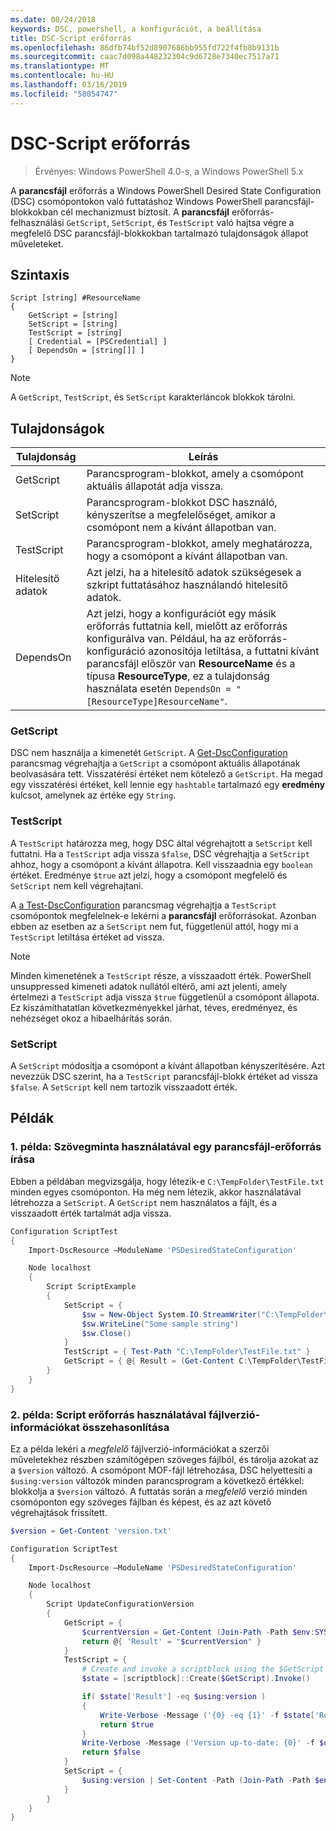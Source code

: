 ```yaml
---
ms.date: 08/24/2018
keywords: DSC, powershell, a konfigurációt, a beállítása
title: DSC-Script erőforrás
ms.openlocfilehash: 86dfb74bf52d8907686bb955fd722f4fb8b9131b
ms.sourcegitcommit: caac7d098a448232304c9d6728e7340ec7517a71
ms.translationtype: MT
ms.contentlocale: hu-HU
ms.lasthandoff: 03/16/2019
ms.locfileid: "58054747"
---
```

# <a name="dsc-script-resource"></a>DSC-Script erőforrás

> Érvényes: Windows PowerShell 4.0-s, a Windows PowerShell 5.x

A **parancsfájl** erőforrás a Windows PowerShell Desired State Configuration (DSC) csomópontokon való futtatáshoz Windows PowerShell parancsfájl-blokkokban cél mechanizmust biztosít. A **parancsfájl** erőforrás-felhasználási `GetScript`, `SetScript`, és `TestScript` való hajtsa végre a megfelelő DSC parancsfájl-blokkokban tartalmazó tulajdonságok állapot műveleteket.

## <a name="syntax"></a>Szintaxis

```
Script [string] #ResourceName
{
    GetScript = [string]
    SetScript = [string]
    TestScript = [string]
    [ Credential = [PSCredential] ]
    [ DependsOn = [string[]] ]
}
```

> [!NOTE]
> A `GetScript`, `TestScript`, és `SetScript` karakterláncok blokkok tárolni.

## <a name="properties"></a>Tulajdonságok

|Tulajdonság|Leírás|
|--------|-----------|
|GetScript|Parancsprogram-blokkot, amely a csomópont aktuális állapotát adja vissza.|
|SetScript|Parancsprogram-blokkot DSC használó, kényszerítse a megfelelőséget, amikor a csomópont nem a kívánt állapotban van.|
|TestScript|Parancsprogram-blokkot, amely meghatározza, hogy a csomópont a kívánt állapotban van.|
|Hitelesítő adatok| Azt jelzi, ha a hitelesítő adatok szükségesek a szkript futtatásához használandó hitelesítő adatok.|
|DependsOn| Azt jelzi, hogy a konfigurációt egy másik erőforrás futtatnia kell, mielőtt az erőforrás konfigurálva van. Például, ha az erőforrás-konfiguráció azonosítója letiltása, a futtatni kívánt parancsfájl először van **ResourceName** és a típusa **ResourceType**, ez a tulajdonság használata esetén `DependsOn = "[ResourceType]ResourceName"`.

### <a name="getscript"></a>GetScript

DSC nem használja a kimenetét `GetScript`. A [Get-DscConfiguration](/powershell/module/PSDesiredStateConfiguration/Get-DscConfiguration) parancsmag végrehajtja a `GetScript` a csomópont aktuális állapotának beolvasására tett. Visszatérési értéket nem kötelező a `GetScript`. Ha megad egy visszatérési értéket, kell lennie egy `hashtable` tartalmazó egy **eredmény** kulcsot, amelynek az értéke egy `String`.

### <a name="testscript"></a>TestScript

A `TestScript` határozza meg, hogy DSC által végrehajtott a `SetScript` kell futtatni. Ha a `TestScript` adja vissza `$false`, DSC végrehajtja a `SetScript` ahhoz, hogy a csomópont a kívánt állapotra. Kell visszaadnia egy `boolean` értéket. Eredménye `$true` azt jelzi, hogy a csomópont megfelelő és `SetScript` nem kell végrehajtani.

A [a Test-DscConfiguration](/powershell/module/PSDesiredStateConfiguration/Test-DscConfiguration) parancsmag végrehajtja a `TestScript` csomópontok megfelelnek-e lekérni a **parancsfájl** erőforrásokat. Azonban ebben az esetben az a `SetScript` nem fut, függetlenül attól, hogy mi a `TestScript` letiltása értéket ad vissza.

> [!NOTE]
> Minden kimenetének a `TestScript` része, a visszaadott érték. PowerShell unsuppressed kimeneti adatok nullától eltérő, ami azt jelenti, amely értelmezi a `TestScript` adja vissza `$true` függetlenül a csomópont állapota.
> Ez kiszámíthatatlan következményekkel járhat, téves, eredményez, és nehézséget okoz a hibaelhárítás során.

### <a name="setscript"></a>SetScript

A `SetScript` módosítja a csomópont a kívánt állapotban kényszerítésére. Azt nevezzük DSC szerint, ha a `TestScript` parancsfájl-blokk értéket ad vissza `$false`. A `SetScript` kell nem tartozik visszaadott érték.

## <a name="examples"></a>Példák

### <a name="example-1-write-sample-text-using-a-script-resource"></a>1. példa: Szövegminta használatával egy parancsfájl-erőforrás írása

Ebben a példában megvizsgálja, hogy létezik-e `C:\TempFolder\TestFile.txt` minden egyes csomóponton. Ha még nem létezik, akkor használatával létrehozza a `SetScript`. A `GetScript` nem használatos a fájlt, és a visszaadott érték tartalmát adja vissza.

```powershell
Configuration ScriptTest
{
    Import-DscResource –ModuleName 'PSDesiredStateConfiguration'

    Node localhost
    {
        Script ScriptExample
        {
            SetScript = {
                $sw = New-Object System.IO.StreamWriter("C:\TempFolder\TestFile.txt")
                $sw.WriteLine("Some sample string")
                $sw.Close()
            }
            TestScript = { Test-Path "C:\TempFolder\TestFile.txt" }
            GetScript = { @{ Result = (Get-Content C:\TempFolder\TestFile.txt) } }
        }
    }
}
```

### <a name="example-2-compare-version-information-using-a-script-resource"></a>2. példa: Script erőforrás használatával fájlverzió-információkat összehasonlítása

Ez a példa lekéri a *megfelelő* fájlverzió-információkat a szerzői műveletekhez részben számítógépen szöveges fájlból, és tárolja azokat az a `$version` változó. A csomópont MOF-fájl létrehozása, DSC helyettesíti a `$using:version` változók minden parancsprogram a következő értékkel: blokkolja a `$version` változó. A futtatás során a *megfelelő* verzió minden csomóponton egy szöveges fájlban és képest, és az azt követő végrehajtások frissített.

```powershell
$version = Get-Content 'version.txt'

Configuration ScriptTest
{
    Import-DscResource –ModuleName 'PSDesiredStateConfiguration'

    Node localhost
    {
        Script UpdateConfigurationVersion
        {
            GetScript = {
                $currentVersion = Get-Content (Join-Path -Path $env:SYSTEMDRIVE -ChildPath 'version.txt')
                return @{ 'Result' = "$currentVersion" }
            }
            TestScript = {
                # Create and invoke a scriptblock using the $GetScript automatic variable, which contains a string representation of the GetScript.
                $state = [scriptblock]::Create($GetScript).Invoke()

                if( $state['Result'] -eq $using:version )
                {
                    Write-Verbose -Message ('{0} -eq {1}' -f $state['Result'],$using:version)
                    return $true
                }
                Write-Verbose -Message ('Version up-to-date: {0}' -f $using:version)
                return $false
            }
            SetScript = {
                $using:version | Set-Content -Path (Join-Path -Path $env:SYSTEMDRIVE -ChildPath 'version.txt')
            }
        }
    }
}
```